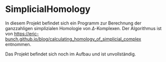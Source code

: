 # SimplicialHomology

In diesem Projekt befindet sich ein Programm zur Berechnung der ganzzahligen simplizialen Homologie von $\Delta$-Komplexen. Der Algorithmus ist von https://eric-bunch.github.io/blog/calculating_homology_of_simplicial_complex entnommen.

Das Projekt befindet sich noch im Aufbau und ist unvollständig.
